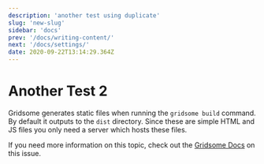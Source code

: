 ```yaml
---
description: 'another test using duplicate'
slug: 'new-slug'
sidebar: 'docs'
prev: '/docs/writing-content/'
next: '/docs/settings/'
date: 2020-09-22T13:14:29.364Z
---
```

# Another Test 2

Gridsome generates static files when running the `gridsome build` command. By default it outputs to the `dist` directory.
Since these are simple HTML and JS files you only need a server which hosts these files.

If you need more information on this topic, check out the [Gridsome Docs](https://gridsome.org/docs/deploy-to-netlify/) on this issue.